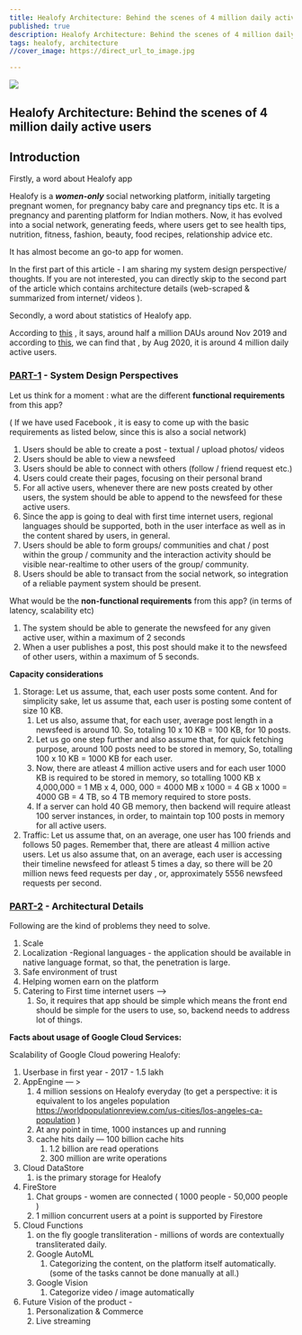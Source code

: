 ```yaml
---
title: Healofy Architecture: Behind the scenes of 4 million daily active users
published: true
description: Healofy Architecture: Behind the scenes of 4 million daily active users
tags: healofy, architecture
//cover_image: https://direct_url_to_image.jpg

---
```




![](https://res.cloudinary.com/practicaldev/image/fetch/s--YVMmwJ8G--/c_limit%2Cf_auto%2Cfl_progressive%2Cq_auto%2Cw_880/https://dev-to-uploads.s3.amazonaws.com/i/gdnd30dncbus7bnhz717.png)



## Healofy Architecture: Behind the scenes of 4 million daily active users 

## Introduction

Firstly, a word about Healofy app

Healofy is a ***women-only*** social networking platform, initially targeting pregnant women, for pregnancy baby care and pregnancy tips etc. It is a pregnancy and parenting platform for Indian mothers. Now, it has evolved into a social network, generating feeds, where users get to see health tips, nutrition, fitness, fashion, beauty, food recipes, relationship advice etc. 

It has almost become an go-to app for women.

In the first part of this article - I am sharing my system design perspective/ thoughts. If you are not interested, you can directly skip to the second part of the article which contains architecture details (web-scraped & summarized from internet/ videos ).

Secondly, a word about statistics of Healofy app.  

According to [this](https://www.prnewswire.com/in/news-releases/healofy-india-s-largest-women-social-network-set-for-rapid-growth-aims-to-connect-100-million-women-online-863398646.html#:~:text=With%203%20million%20downloads%2C%20and,mothers%2C%20and%20life%20beyond%20that.) , it says, around half a million DAUs around Nov 2019 and according to [this](https://www.youtube.com/watch?v=11kInfzWUFo), we can find that , by Aug 2020, it is around 4 million daily active users.

### **<u>PART-1</u>** - System Design Perspectives

Let us think for a moment : what are the different **functional requirements** from this app?

( If we have used Facebook , it is easy to come up with the basic requirements as listed below, since this is also a social network)

1. Users should be able to  create a post - textual / upload photos/ videos
2. Users should be able to view a newsfeed
3. Users should be able to connect with others (follow / friend request etc.)
4. Users could create their pages, focusing on their personal brand 
5. For all active users, whenever there are new posts created by other users, the system should be able to append to the newsfeed for these active users.
6. Since the app is going to deal with first time internet users, regional languages should be supported, both in the user interface as well as in the content shared by users, in general.
7. Users should be able to form groups/ communities and chat / post within the group / community and the interaction activity should be visible near-realtime to other users of the group/ community.
8. Users should be able to transact from the social network, so integration of a reliable payment system should be present.

What would be the **non-functional requirements** from this app? (in terms of latency, scalability etc)

1. The system should be able to generate the newsfeed for any given active user, within a maximum of 2 seconds
2. When a user publishes a post, this post should make it to the newsfeed of other users, within a maximum of 5 seconds.

**Capacity considerations**

1. Storage: Let us assume, that, each user posts some content. And for simplicity sake, let us assume that, each user is posting some content of size 10 KB. 
   1. Let us also, assume that, for each user, average post length in a newsfeed is around 10. So, totaling 10 x 10 KB = 100 KB, for 10 posts.
   2. Let us go one step further and also assume that, for quick fetching purpose, around 100 posts need to be stored in memory, So, totalling 100 x 10 KB = 1000 KB for each user.
   3. Now, there are atleast 4 million active users and for each user 1000 KB is required to be stored in memory, so totalling 1000 KB x 4,000,000 = 1 MB x 4, 000, 000 = 4000 MB x 1000 = 4 GB x 1000 = 4000 GB = 4 TB, so 4 TB memory required to store posts.
   4. If a server can hold 40 GB memory, then backend will require atleast 100 server instances, in order, to maintain top 100 posts in memory for all active users.
2. Traffic: Let us assume that, on an average, one user has 100 friends and follows 50 pages. Remember that, there are atleast 4 million active users. Let us also assume that, on an average, each user is accessing their timeline newsfeed for atleast 5 times a day, so there will be 20 million news feed requests per day , or, approximately 5556 newsfeed requests per second.

### <u>PART-2</u> - Architectural Details



Following are the kind of problems they need to solve.

1. Scale
2. Localization -Regional languages - the application should be available in native language format, so that, the penetration is large.
3. Safe environment of trust
4. Helping women earn on the platform
5. Catering to First time internet users —>
   1. So, it requires that app should be simple which means the front end should be simple for the users to use, so, backend needs to address lot of things.

**Facts about usage of Google Cloud Services:**

Scalability of Google Cloud powering Healofy:

1. Userbase in first year - 2017 - 1.5 lakh
2. AppEngine — >
   1. 4 million sessions on Healofy everyday (to get a perspective: it is equivalent to los angeles population https://worldpopulationreview.com/us-cities/los-angeles-ca-population )
   2. At any point in time, 1000 instances up and running
   3. cache hits daily — 100 billion cache hits
      1. 1.2 billion are read operations
      2. 300 million are write operations
3. Cloud DataStore
   1. is the primary storage for Healofy
4. FireStore
   1. Chat groups - women are connected ( 1000 people - 50,000 people )
   2. 1 million concurrent users at a point is supported by Firestore
5. Cloud Functions
   1. on the fly google transliteration - millions of words are contextually transliterated daily.
   2. Google AutoML
      1. Categorizing the content, on the platform itself automatically. (some of the tasks cannot be done manually at all.)
   3. Google Vision
      1. Categorize video / image automatically
6. Future Vision of the product -
   1. Personalization & Commerce
   2. Live streaming

